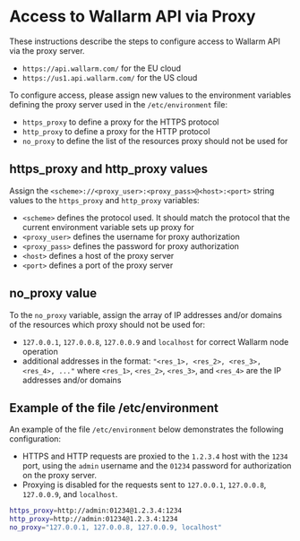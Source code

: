 # Access to Wallarm API via Proxy

These instructions describe the steps to configure access to Wallarm API via the proxy server.

* `https://api.wallarm.com/` for the EU cloud
* `https://us1.api.wallarm.com/` for the US cloud

To configure access, please assign new values to the environment variables defining the proxy server used in the `/etc/environment` file:

* `https_proxy` to define a proxy for the HTTPS protocol
* `http_proxy` to define a proxy for the HTTP protocol
* `no_proxy` to define the list of the resources proxy should not be used for

## https_proxy and http_proxy values

Assign the `<scheme>://<proxy_user>:<proxy_pass>@<host>:<port>` string values to the `https_proxy` and `http_proxy` variables:

* `<scheme>` defines the protocol used. It should match the protocol that the current environment variable sets up proxy for
* `<proxy_user>` defines the username for proxy authorization
* `<proxy_pass>` defines the password for proxy authorization
* `<host>` defines a host of the proxy server
* `<port>` defines a port of the proxy server

## no_proxy value

To the `no_proxy` variable, assign the array of IP addresses and/or domains of the resources which proxy should not be used for:

* `127.0.0.1`, `127.0.0.8`, `127.0.0.9` and `localhost` for correct Wallarm node operation
* additional addresses in the format: `"<res_1>, <res_2>, <res_3>, <res_4>, ..."` where `<res_1>`, `<res_2>`, `<res_3>`, and `<res_4>` are the IP addresses and/or domains

## Example of the file /etc/environment

An example of the file `/etc/environment` below demonstrates the following configuration:

* HTTPS and HTTP requests are proxied to the `1.2.3.4` host with the `1234` port, using the `admin` username and the `01234` password for authorization on the proxy server.
* Proxying is disabled for the requests sent to `127.0.0.1`, `127.0.0.8`, `127.0.0.9`, and `localhost`.

```bash
https_proxy=http://admin:01234@1.2.3.4:1234
http_proxy=http://admin:01234@1.2.3.4:1234
no_proxy="127.0.0.1, 127.0.0.8, 127.0.0.9, localhost"
```
